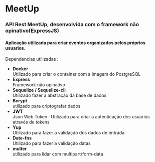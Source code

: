 <h1>MeetUp</h1>
<h3>API Rest MeetUp, desenvolvida com o framework não opinativo(ExpressJS)</h3>
<h4>Aplicação utilizada para criar eventos organizados pelos próprios usuarios.</h2>

Dependencias utilizadas :

<ul>

  <li>
    <b>Docker</b><br>
    Utilizado para criar o container com a imagem do PostgreSQL
  </li>

  <li>
    <b>Express</b><br>
    Framework não opinativo
  </li>

  <li>
    <b>Sequelize / Sequelize-cli</b> <br>
    Utilizado fazer a abstração da base de dados
  </li>

  <li>
    <b>Bcrypt</b><br>
    utilizado para criptografar dados
  </li>

  <li>
    <b>JWT</b><br>
    Json Web Token : Utilizado para criar a autenticação dos usuarios através de tokens
  </li>

  <li>
    <b>Yup</b><br>
    Utilizado para fazer a validação dos dados de entrada

  </li>

  <li>
    <b>Date-fns</b><br>
    Utilizado para fazer a validação datas
  </li>

  <li>
    <b>multer</b><br>
    utilizado para lidar com  multipart/form-data
  </li>

</ul>
